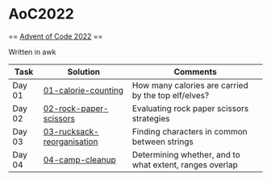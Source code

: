 # AoC2022
== [Advent of Code 2022](https://adventofcode.com/2022) ==

Written in awk


Task | Solution | Comments
---  | ---      | ---
Day 01 | [01-calorie-counting](01-calorie-counting/solve.awk) | How many calories are carried by the top elf/elves?
Day 02 | [02-rock-paper-scissors](02-rock-paper-scissors/solve.awk) | Evaluating rock paper scissors strategies
Day 03 | [03-rucksack-reorganisation](03-rucksack-reorganisation/solve.awk) | Finding characters in common between strings
Day 04 | [04-camp-cleanup](04-camp-cleanup/solve.awk) | Determining whether, and to what extent, ranges overlap

